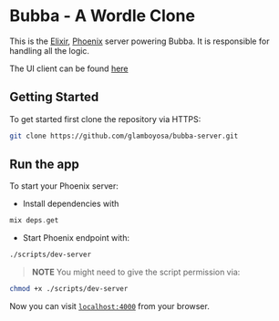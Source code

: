 # Bubba - A Wordle Clone

This is the [Elixir](https://elixir-lang.org/), [Phoenix](https://www.phoenixframework.org/) server powering Bubba. It is responsible for handling all the logic.

The UI client can be found [here](https://github.com/glamboyosa/bubba-ui)

## Getting Started

To get started first clone the repository via HTTPS:

```bash
git clone https://github.com/glamboyosa/bubba-server.git
```

## Run the app

To start your Phoenix server:

- Install dependencies with

```elixir
mix deps.get
```

- Start Phoenix endpoint with:

```bash
./scripts/dev-server
```

> **NOTE** You might need to give the script permission via:

```bash
chmod +x ./scripts/dev-server
```

Now you can visit [`localhost:4000`](http://localhost:4000) from your browser.
